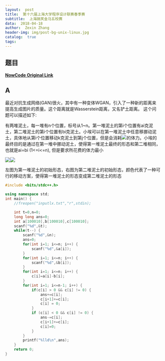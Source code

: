 ```yaml
---
layout:  post
title:  第十六届上海大学程序设计联赛春季赛
subtitle:  上海搞笑金马五校赛
data:  2018-04-18
author:  Zexin Zhang
header-img: img/post-bg-unix-linux.jpg  
catalog:  true
tags:
---
```

## 题目
[**NowCode Original Link**](https://www.nowcoder.com/acm/contest/91#question)

## A


最近对抗生成网络(GAN)很火，其中有一种变体WGAN，引入了一种新的距离来提高生成图片的质量。这个距离就是Wasserstein距离，又名铲土距离。
这个问题可以描述如下:

有两堆泥土，每一堆有n个位置，标号从1~n。第一堆泥土的第i个位置有ai克泥土，第二堆泥土的第i个位置有bi克泥土。小埃可以在第一堆泥土中任意移挪动泥土，具体地从第i个位置移动k克泥土到第j个位置，但是会消耗![](https://uploadfiles.nowcoder.com/files/20180408/304389_1523177022969_equation?tex=k%5Ccdot%5Cleft%7C%20i-j%20%5Cright%7C)的体力。小埃的最终目的是通过在第一堆中挪动泥土，使得第一堆泥土最终的形态和第二堆相同，也就是ai=bi (1<=i<=n), 但是要求所花费的体力最小

![](https://uploadfiles.nowcoder.com/images/20180408/304389_1523177081049_11591BA5FB42D6166391FCBF18B3649B)![](https://uploadfiles.nowcoder.com/images/20180408/304389_1523177081049_11591BA5FB42D6166391FCBF18B3649B)

左图为第一堆泥土的初始形态，右图为第二堆泥土的初始形态，颜色代表了一种可行的移动方案，使得第一堆泥土的形态变成第二堆泥土的形态
```c++
#include <bits/stdc++.h>

using namespace std;
int main() {
    //freopen("inputlx.txt","r",stdin);

    int t=0,n=0;
    long long ans=0;
    int a[100010],b[100010],c[100010];
    scanf("%d",&t);
    while(t--) {
        scanf("%d",&n);
        ans=0;
        for(int i=1; i<=n; i++) {
            scanf("%d",&a[i]);
        }
        for(int i=1; i<=n; i++) {
            scanf("%d",&b[i]);
        }
        for(int i=1; i<=n; i++) {
            c[i]=a[i]-b[i];
        }
        for(int i=1; i<=n-1; i++) {
            if(c[i] > 0 && c[i] != 0) {
                ans+=c[i];
                c[i+1]+=c[i];
                c[i] = 0;
            }
            if (c[i] < 0 && c[i] != 0) {
                ans-=c[i];
                c[i+1]+=c[i];
                c[i]=0;
            }
        }
        printf("%lld\n",ans);
    }
    return 0;
}
```
>
